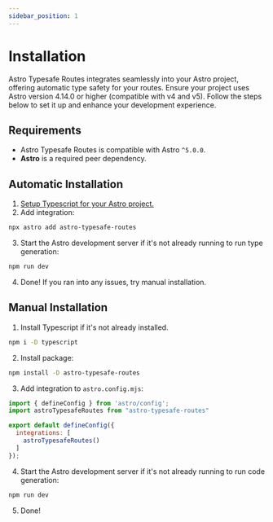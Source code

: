 ```yaml
---
sidebar_position: 1
---
```


# Installation
Astro Typesafe Routes integrates seamlessly into your Astro project, offering automatic type safety for your routes. Ensure your project uses Astro version 4.14.0 or higher (compatible with v4 and v5). Follow the steps below to set it up and enhance your development experience.

## Requirements
* Astro Typesafe Routes is compatible with Astro `^5.0.0`.
* **Astro** is a required peer dependency.
  
## Automatic Installation
1. [Setup Typescript for your Astro project.](https://docs.astro.build/en/guides/typescript/#setup)
2. Add integration:
```bash
npx astro add astro-typesafe-routes
```
3. Start the Astro development server if it's not already running to run type generation:
```bash
npm run dev
```
4. Done! If you ran into any issues, try manual installation.
   
## Manual Installation
1. Install Typescript if it's not already installed.
```bash
npm i -D typescript
```
2. Install package:
```sh
npm install -D astro-typesafe-routes
```
3. Add integration to `astro.config.mjs`:
```javascript
import { defineConfig } from 'astro/config';
import astroTypesafeRoutes from "astro-typesafe-routes"

export default defineConfig({
  integrations: [
    astroTypesafeRoutes()
  ]
});
```
4. Start the Astro development server if it's not already running to run code generation:
```bash
npm run dev
```
5. Done!